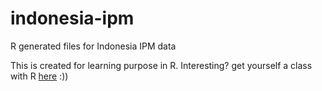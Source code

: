 # indonesia-ipm
R generated files for Indonesia IPM data

This is created for learning purpose in R. Interesting? get yourself a class with R [here](https://www.udacity.com/course/viewer#!/c-ud651) :))
